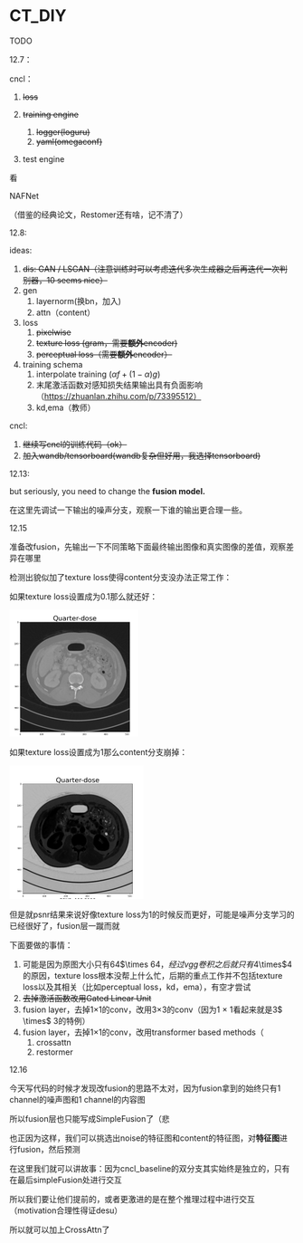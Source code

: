 # CT_DIY
TODO

12.7：

cncl：

1. ~~loss~~
2. ~~training engine~~
   1. ~~logger(loguru)~~
   2. ~~yaml(omegaconf)~~

3. test engine



看

NAFNet

（借鉴的经典论文，Restomer还有啥，记不清了）



12.8:

ideas:

1. ~~dis: GAN / LSGAN（注意训练时可以考虑迭代多次生成器之后再迭代一次判别器，10 seems nice）~~
2. gen
   1. layernorm(换bn，加入)
   2. attn（content）
3. loss
   1. ~~pixelwise~~
   2. ~~texture loss (gram，需要**额外**encoder)~~
   3. ~~perceptual loss（需要**额外**encoder）~~
4. training schema
   1. interpolate training ($\alpha f + (1-\alpha)g$)
   2. 末尾激活函数对感知损失结果输出具有负面影响（https://zhuanlan.zhihu.com/p/73395512）
   3. kd,ema（教师）

cncl:

1. ~~继续写cncl的训练代码（ok）~~
2. ~~加入wandb/tensorboard(wandb复杂但好用，我选择tensorboard)~~



12.13:

but seriously, you need to change the **fusion model.**

在这里先调试一下输出的噪声分支，观察一下谁的输出更合理一些。



12.15

准备改fusion，先输出一下不同策略下面最终输出图像和真实图像的差值，观察差异在哪里

检测出貌似加了texture loss使得content分支没办法正常工作：

如果texture loss设置成为0.1那么就还好：

<img src="./asset/image-20221215201756948.png" alt="image-20221215201756948" style="zoom:50%;" />

如果texture loss设置成为1那么content分支崩掉：

<img src="./asset/image-20221215201817180.png" alt="image-20221215201817180" style="zoom:50%;" />

但是就psnr结果来说好像texture loss为1的时候反而更好，可能是噪声分支学习的已经很好了，fusion层一蹴而就



下面要做的事情：

1. 可能是因为原图大小只有64$\times $64，经过vgg卷积之后就只有4$\times$4的原因，texture loss根本没帮上什么忙，后期的重点工作并不包括texture loss以及其相关（比如perceptual loss，kd，ema），有空才尝试
2. ~~去掉激活函数改用Gated Linear Unit~~
3. fusion layer，去掉1$\times$1的conv，改用3$\times$3的conv（因为1 $\times$ 1看起来就是3$ \times$ 3的特例）
4. fusion layer，去掉1$\times$1的conv，改用transformer based methods（
   1. crossattn
   2. restormer

12.16 

今天写代码的时候才发现改fusion的思路不太对，因为fusion拿到的始终只有1 channel的噪声图和1 channel的内容图

所以fusion层也只能写成SimpleFusion了（悲

也正因为这样，我们可以挑选出noise的特征图和content的特征图，对**特征图**进行fusion，然后预测

在这里我们就可以讲故事：因为cncl_baseline的双分支其实始终是独立的，只有在最后simpleFusion处进行交互

所以我们要让他们提前的，或者更激进的是在整个推理过程中进行交互（motivation合理性得证desu）

所以就可以加上CrossAttn了